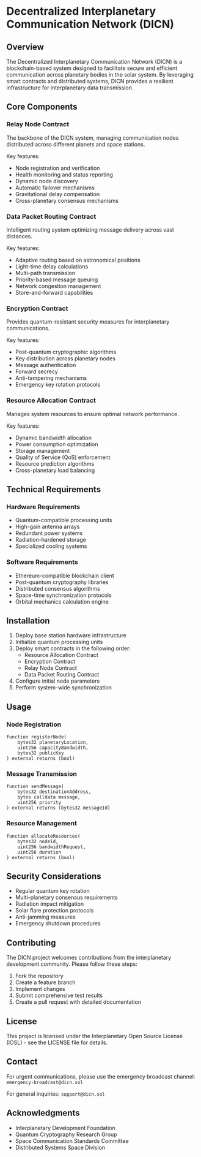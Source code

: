 # Decentralized Interplanetary Communication Network (DICN)

## Overview
The Decentralized Interplanetary Communication Network (DICN) is a blockchain-based system designed to facilitate secure and efficient communication across planetary bodies in the solar system. By leveraging smart contracts and distributed systems, DICN provides a resilient infrastructure for interplanetary data transmission.

## Core Components

### Relay Node Contract
The backbone of the DICN system, managing communication nodes distributed across different planets and space stations.

Key features:
- Node registration and verification
- Health monitoring and status reporting
- Dynamic node discovery
- Automatic failover mechanisms
- Gravitational delay compensation
- Cross-planetary consensus mechanisms

### Data Packet Routing Contract
Intelligent routing system optimizing message delivery across vast distances.

Key features:
- Adaptive routing based on astronomical positions
- Light-time delay calculations
- Multi-path transmission
- Priority-based message queuing
- Network congestion management
- Store-and-forward capabilities

### Encryption Contract
Provides quantum-resistant security measures for interplanetary communications.

Key features:
- Post-quantum cryptographic algorithms
- Key distribution across planetary nodes
- Message authentication
- Forward secrecy
- Anti-tampering mechanisms
- Emergency key rotation protocols

### Resource Allocation Contract
Manages system resources to ensure optimal network performance.

Key features:
- Dynamic bandwidth allocation
- Power consumption optimization
- Storage management
- Quality of Service (QoS) enforcement
- Resource prediction algorithms
- Cross-planetary load balancing

## Technical Requirements

### Hardware Requirements
- Quantum-compatible processing units
- High-gain antenna arrays
- Redundant power systems
- Radiation-hardened storage
- Specialized cooling systems

### Software Requirements
- Ethereum-compatible blockchain client
- Post-quantum cryptography libraries
- Distributed consensus algorithms
- Space-time synchronization protocols
- Orbital mechanics calculation engine

## Installation

1. Deploy base station hardware infrastructure
2. Initialize quantum processing units
3. Deploy smart contracts in the following order:
    - Resource Allocation Contract
    - Encryption Contract
    - Relay Node Contract
    - Data Packet Routing Contract
4. Configure initial node parameters
5. Perform system-wide synchronization

## Usage

### Node Registration
```solidity
function registerNode(
    bytes32 planetaryLocation,
    uint256 capacityBandwidth,
    bytes32 publicKey
) external returns (bool)
```

### Message Transmission
```solidity
function sendMessage(
    bytes32 destinationAddress,
    bytes calldata message,
    uint256 priority
) external returns (bytes32 messageId)
```

### Resource Management
```solidity
function allocateResources(
    bytes32 nodeId,
    uint256 bandwidthRequest,
    uint256 duration
) external returns (bool)
```

## Security Considerations

- Regular quantum key rotation
- Multi-planetary consensus requirements
- Radiation impact mitigation
- Solar flare protection protocols
- Anti-jamming measures
- Emergency shutdown procedures

## Contributing

The DICN project welcomes contributions from the interplanetary development community. Please follow these steps:

1. Fork the repository
2. Create a feature branch
3. Implement changes
4. Submit comprehensive test results
5. Create a pull request with detailed documentation

## License

This project is licensed under the Interplanetary Open Source License (IOSL) - see the LICENSE file for details.

## Contact

For urgent communications, please use the emergency broadcast channel:
`emergency-broadcast@dicn.sol`

For general inquiries:
`support@dicn.sol`

## Acknowledgments

- Interplanetary Development Foundation
- Quantum Cryptography Research Group
- Space Communication Standards Committee
- Distributed Systems Space Division
